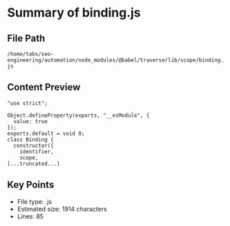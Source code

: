 # Summary of binding.js
  
## File Path
`/home/tabs/seo-engineering/automation/node_modules/@babel/traverse/lib/scope/binding.js`

## Content Preview
```
"use strict";

Object.defineProperty(exports, "__esModule", {
  value: true
});
exports.default = void 0;
class Binding {
  constructor({
    identifier,
    scope,
[...truncated...]
```

## Key Points
- File type: .js
- Estimated size: 1914 characters
- Lines: 85
